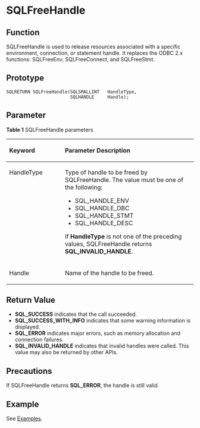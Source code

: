 # SQLFreeHandle<a name="EN-US_TOPIC_0242371450"></a>

## Function<a name="en-us_topic_0238272896_en-us_topic_0237120426_en-us_topic_0059779231_s93f9114d62c04cfa917e8ebc927ec8e9"></a>

SQLFreeHandle is used to release resources associated with a specific environment, connection, or statement handle. It replaces the ODBC 2.x functions: SQLFreeEnv, SQLFreeConnect, and SQLFreeStmt.

## Prototype<a name="en-us_topic_0238272896_en-us_topic_0237120426_en-us_topic_0059779231_s4914d0218ea7413d8329f30f387e9d20"></a>

```
SQLRETURN SQLFreeHandle(SQLSMALLINT   HandleType,    
                        SQLHANDLE     Handle);
```

## Parameter<a name="en-us_topic_0238272896_en-us_topic_0237120426_en-us_topic_0059779231_s1f4c6ec0fbe74bdeb4d54275951b273b"></a>

**Table  1**  SQLFreeHandle parameters

<a name="en-us_topic_0238272896_en-us_topic_0237120426_en-us_topic_0059779231_t66a20b0983cd4bdc851236a6b6052b68"></a>
<table><thead align="left"><tr id="en-us_topic_0238272896_en-us_topic_0237120426_en-us_topic_0059779231_r5250c653c88a40f0a1df3919130d943b"><th class="cellrowborder" valign="top" width="29.69%" id="mcps1.2.3.1.1"><p id="en-us_topic_0238272896_en-us_topic_0237120426_en-us_topic_0059779231_aa178f2520013480ba193fd68db0bac40"><a name="en-us_topic_0238272896_en-us_topic_0237120426_en-us_topic_0059779231_aa178f2520013480ba193fd68db0bac40"></a><a name="en-us_topic_0238272896_en-us_topic_0237120426_en-us_topic_0059779231_aa178f2520013480ba193fd68db0bac40"></a><strong id="en-us_topic_0238272896_en-us_topic_0237120426_en-us_topic_0059779231_a9671d5868c354ed5945a5c5a11132bd3"><a name="en-us_topic_0238272896_en-us_topic_0237120426_en-us_topic_0059779231_a9671d5868c354ed5945a5c5a11132bd3"></a><a name="en-us_topic_0238272896_en-us_topic_0237120426_en-us_topic_0059779231_a9671d5868c354ed5945a5c5a11132bd3"></a>Keyword</strong></p>
</th>
<th class="cellrowborder" valign="top" width="70.30999999999999%" id="mcps1.2.3.1.2"><p id="en-us_topic_0238272896_en-us_topic_0237120426_en-us_topic_0059779231_ae6482e5bda4a4f578befc3488a3c39ac"><a name="en-us_topic_0238272896_en-us_topic_0237120426_en-us_topic_0059779231_ae6482e5bda4a4f578befc3488a3c39ac"></a><a name="en-us_topic_0238272896_en-us_topic_0237120426_en-us_topic_0059779231_ae6482e5bda4a4f578befc3488a3c39ac"></a><strong id="en-us_topic_0238272896_b0572245144219"><a name="en-us_topic_0238272896_b0572245144219"></a><a name="en-us_topic_0238272896_b0572245144219"></a>Parameter Description</strong></p>
</th>
</tr>
</thead>
<tbody><tr id="en-us_topic_0238272896_en-us_topic_0237120426_en-us_topic_0059779231_r01fe5cb97f5a4007a4607cbe7fdbb4d5"><td class="cellrowborder" valign="top" width="29.69%" headers="mcps1.2.3.1.1 "><p id="en-us_topic_0238272896_en-us_topic_0237120426_en-us_topic_0059779231_aa45ae769af214f6184dedb9f4ac1f30c"><a name="en-us_topic_0238272896_en-us_topic_0237120426_en-us_topic_0059779231_aa45ae769af214f6184dedb9f4ac1f30c"></a><a name="en-us_topic_0238272896_en-us_topic_0237120426_en-us_topic_0059779231_aa45ae769af214f6184dedb9f4ac1f30c"></a>HandleType</p>
</td>
<td class="cellrowborder" valign="top" width="70.30999999999999%" headers="mcps1.2.3.1.2 "><p id="en-us_topic_0238272896_en-us_topic_0237120426_en-us_topic_0059779231_a4360b64617a748a3a7793749add2b498"><a name="en-us_topic_0238272896_en-us_topic_0237120426_en-us_topic_0059779231_a4360b64617a748a3a7793749add2b498"></a><a name="en-us_topic_0238272896_en-us_topic_0237120426_en-us_topic_0059779231_a4360b64617a748a3a7793749add2b498"></a>Type of handle to be freed by SQLFreeHandle. The value must be one of the following:</p>
<a name="en-us_topic_0238272896_en-us_topic_0237120426_en-us_topic_0059779231_u6edc5cbf69e7445fb3fc99bfdee1af15"></a><a name="en-us_topic_0238272896_en-us_topic_0237120426_en-us_topic_0059779231_u6edc5cbf69e7445fb3fc99bfdee1af15"></a><ul id="en-us_topic_0238272896_en-us_topic_0237120426_en-us_topic_0059779231_u6edc5cbf69e7445fb3fc99bfdee1af15"><li>SQL_HANDLE_ENV</li><li>SQL_HANDLE_DBC</li><li>SQL_HANDLE_STMT</li><li>SQL_HANDLE_DESC</li></ul>
<p id="en-us_topic_0238272896_en-us_topic_0237120426_en-us_topic_0059779231_ad81c005237984ad2bd6b845962ee17ac"><a name="en-us_topic_0238272896_en-us_topic_0237120426_en-us_topic_0059779231_ad81c005237984ad2bd6b845962ee17ac"></a><a name="en-us_topic_0238272896_en-us_topic_0237120426_en-us_topic_0059779231_ad81c005237984ad2bd6b845962ee17ac"></a>If <strong id="en-us_topic_0238272896_b842352706145246"><a name="en-us_topic_0238272896_b842352706145246"></a><a name="en-us_topic_0238272896_b842352706145246"></a>HandleType</strong> is not one of the preceding values, SQLFreeHandle returns <strong id="en-us_topic_0238272896_b18704112514311"><a name="en-us_topic_0238272896_b18704112514311"></a><a name="en-us_topic_0238272896_b18704112514311"></a>SQL_INVALID_HANDLE</strong>.</p>
</td>
</tr>
<tr id="en-us_topic_0238272896_en-us_topic_0237120426_en-us_topic_0059779231_r9cccfc8cd9ff47aaa3c38b05f1fd8969"><td class="cellrowborder" valign="top" width="29.69%" headers="mcps1.2.3.1.1 "><p id="en-us_topic_0238272896_en-us_topic_0237120426_en-us_topic_0059779231_a99481f8bb3da4b9eb914310338ac62ed"><a name="en-us_topic_0238272896_en-us_topic_0237120426_en-us_topic_0059779231_a99481f8bb3da4b9eb914310338ac62ed"></a><a name="en-us_topic_0238272896_en-us_topic_0237120426_en-us_topic_0059779231_a99481f8bb3da4b9eb914310338ac62ed"></a>Handle</p>
</td>
<td class="cellrowborder" valign="top" width="70.30999999999999%" headers="mcps1.2.3.1.2 "><p id="en-us_topic_0238272896_en-us_topic_0237120426_en-us_topic_0059779231_a1f4227a27a464b30b9af52942e73489d"><a name="en-us_topic_0238272896_en-us_topic_0237120426_en-us_topic_0059779231_a1f4227a27a464b30b9af52942e73489d"></a><a name="en-us_topic_0238272896_en-us_topic_0237120426_en-us_topic_0059779231_a1f4227a27a464b30b9af52942e73489d"></a>Name of the handle to be freed.</p>
</td>
</tr>
</tbody>
</table>

## Return Value<a name="en-us_topic_0238272896_en-us_topic_0237120426_en-us_topic_0059779231_s97bab15517c347d8854c982f7e8bfae1"></a>

-   **SQL\_SUCCESS**  indicates that the call succeeded.
-   **SQL\_SUCCESS\_WITH\_INFO**  indicates that some warning information is displayed.
-   **SQL\_ERROR**  indicates major errors, such as memory allocation and connection failures.
-   **SQL\_INVALID\_HANDLE**  indicates that invalid handles were called. This value may also be returned by other APIs.

## Precautions<a name="en-us_topic_0238272896_en-us_topic_0237120426_en-us_topic_0059779231_seb4dad2a49aa45de9411b5f3391d16ea"></a>

If SQLFreeHandle returns  **SQL\_ERROR**, the handle is still valid.

## Example<a name="en-us_topic_0238272896_en-us_topic_0237120426_en-us_topic_0059779231_s877f1d1111e8452fbea6495355622686"></a>

See  [Examples](example-odbc.md).

